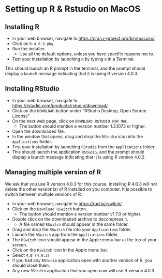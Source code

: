 # Setting up R & Rstudio on MacOS

## Installing R

- In your web browser, navigate to <https://cran.r-project.org/bin/macosx/>.
- Click on `R-4.0.3.pkg`.
- Run the installer.
  + Use all the default options, unless you have specific reasons not to.
- Test your installation by launching `R` by typing `R` in a Terminal.

This should launch an R prompt in the terminal, and the prompt should display a launch message indicating that it is using R version 4.0.3.

## Installing RStudio

- In your web browser, navigate to <https://rstudio.com/products/rstudio/download/>
- Click on the `DOWNLOAD` button under "RStudio Desktop, Open Source License"
- On the next web page, click on `DOWNLOAD RSTUDIO FOR MAC`.
  + The button should mention a version number 1.3.1073 or higher.
- Open the downloaded file.
- In the window that opens, drag and drop the `RStudio` icon into the `Applications` folder.
- Test your installation by launching `RStudio` from the `Applications` folder.
- This should launch the application `RStudio`, and the prompt should display a launch message indicating that it is using R version 4.0.3.


## Managing multiple version of R

We ask that you use R version 4.0.3 for this course. Installing R 4.0.3 will not delete the other version(s) of R installed on you computer. It is possible to switch between multiple versions of R.

- In your web browser, navigate to <https://rud.is/rswitch/>.
- Click on the `Download RSwitch` button.
   + The button should mention a version number v1.7.0 or higher.
- Double click on the downloaded archive to decompress it.
  + A file named `RSwitch` should appear in the same folder.
- Drag and drop the `RSwitch` file into your `Applications` folder.
- Launch the `RSwitch` app from the `Applications` folder.
- The `RSwitch` icon should appear in the Apple menu bar at the top of your screen.
- Click on the `RSwitch` icon in the Apple menu bar.
- Select `4.0 (4.0.3)`
- If you had any `RStudio` application open with another version of R, you should close them.
- Any new `RStudio` application that you open now will use R version 4.0.3.
